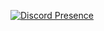 [![Discord Presence](https://lanyard-profile-readme.vercel.app/api/788737451937759273)](https://discord.com/users/788737451937759273)
